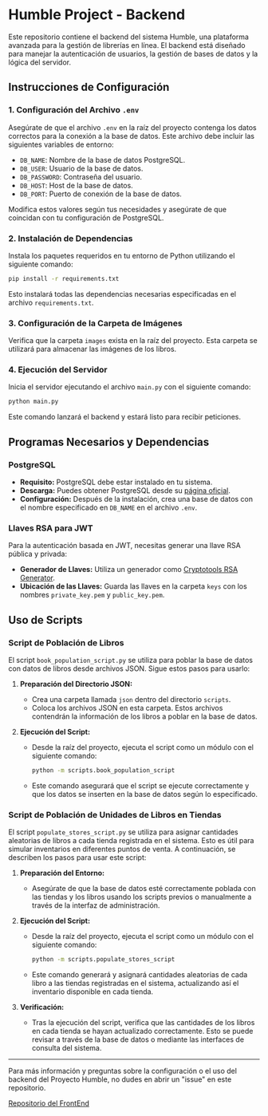 # Humble Project - Backend

Este repositorio contiene el backend del sistema Humble, una plataforma avanzada para la gestión de librerías en línea. El backend está diseñado para manejar la autenticación de usuarios, la gestión de bases de datos y la lógica del servidor.

## Instrucciones de Configuración

### 1. Configuración del Archivo `.env`

Asegúrate de que el archivo `.env` en la raíz del proyecto contenga los datos correctos para la conexión a la base de datos. Este archivo debe incluir las siguientes variables de entorno:

- `DB_NAME`: Nombre de la base de datos PostgreSQL.
- `DB_USER`: Usuario de la base de datos.
- `DB_PASSWORD`: Contraseña del usuario.
- `DB_HOST`: Host de la base de datos.
- `DB_PORT`: Puerto de conexión de la base de datos.

Modifica estos valores según tus necesidades y asegúrate de que coincidan con tu configuración de PostgreSQL.

### 2. Instalación de Dependencias

Instala los paquetes requeridos en tu entorno de Python utilizando el siguiente comando:

```bash
pip install -r requirements.txt
```

Esto instalará todas las dependencias necesarias especificadas en el archivo `requirements.txt`.

### 3. Configuración de la Carpeta de Imágenes

Verifica que la carpeta `images` exista en la raíz del proyecto. Esta carpeta se utilizará para almacenar las imágenes de los libros.

### 4. Ejecución del Servidor

Inicia el servidor ejecutando el archivo `main.py` con el siguiente comando:

```bash
python main.py
```

Este comando lanzará el backend y estará listo para recibir peticiones.

## Programas Necesarios y Dependencias

### PostgreSQL

- **Requisito:** PostgreSQL debe estar instalado en tu sistema.
- **Descarga:** Puedes obtener PostgreSQL desde su [página oficial](https://www.postgresql.org/download/).
- **Configuración:** Después de la instalación, crea una base de datos con el nombre especificado en `DB_NAME` en el archivo `.env`.

### Llaves RSA para JWT

Para la autenticación basada en JWT, necesitas generar una llave RSA pública y privada:

- **Generador de Llaves:** Utiliza un generador como [Cryptotools RSA Generator](https://cryptotools.net/rsagen).
- **Ubicación de las Llaves:** Guarda las llaves en la carpeta `keys` con los nombres `private_key.pem` y `public_key.pem`.

## Uso de Scripts

### Script de Población de Libros

El script `book_population_script.py` se utiliza para poblar la base de datos con datos de libros desde archivos JSON. Sigue estos pasos para usarlo:

1. **Preparación del Directorio JSON:**
   - Crea una carpeta llamada `json` dentro del directorio `scripts`.
   - Coloca los archivos JSON en esta carpeta. Estos archivos contendrán la información de los libros a poblar en la base de datos.

2. **Ejecución del Script:**
   - Desde la raíz del proyecto, ejecuta el script como un módulo con el siguiente comando:
     ```bash
     python -m scripts.book_population_script
     ```
   - Este comando asegurará que el script se ejecute correctamente y que los datos se inserten en la base de datos según lo especificado.

### Script de Población de Unidades de Libros en Tiendas

El script `populate_stores_script.py` se utiliza para asignar cantidades aleatorias de libros a cada tienda registrada en el sistema. Esto es útil para simular inventarios en diferentes puntos de venta. A continuación, se describen los pasos para usar este script:

1. **Preparación del Entorno:**
   - Asegúrate de que la base de datos esté correctamente poblada con las tiendas y los libros usando los scripts previos o manualmente a través de la interfaz de administración.

2. **Ejecución del Script:**
   - Desde la raíz del proyecto, ejecuta el script como un módulo con el siguiente comando:
     ```bash
     python -m scripts.populate_stores_script
     ```
   - Este comando generará y asignará cantidades aleatorias de cada libro a las tiendas registradas en el sistema, actualizando así el inventario disponible en cada tienda.

3. **Verificación:**
   - Tras la ejecución del script, verifica que las cantidades de los libros en cada tienda se hayan actualizado correctamente. Esto se puede revisar a través de la base de datos o mediante las interfaces de consulta del sistema.

---

Para más información y preguntas sobre la configuración o el uso del backend del Proyecto Humble, no dudes en abrir un "issue" en este repositorio.

[Repositorio del FrontEnd](https://github.com/Areshkew/humble-project-ui)
